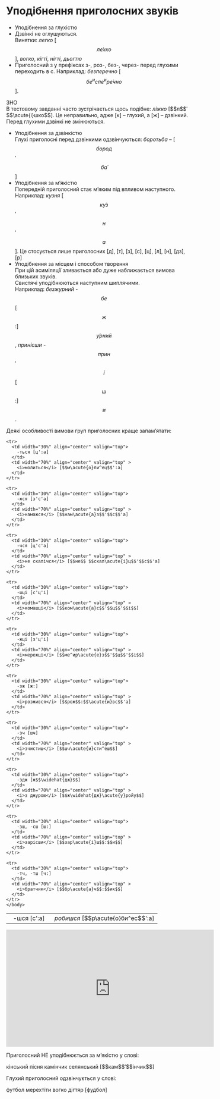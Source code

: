 # Уподібнення приголосних звуків

* Уподiбнення за глухiстю
 * Дзвiнкi не оглушуються.<br>
  <span class="p1">Винятки</span>: *легко* [$$л\acute{е}хко$$], *вогко*, *кiгтi*, *нiгтi*, *дьогтю*
 * Приголосний <span class="p1">з</span> у префiксах <span class="p1">з-</span>, <span class="p1">роз-</span>, <span class="p1">без-</span>, <span class="p1">через-</span> перед глухими переходить в <span class="p1">с</span>. Наприклад: *безперечно* [$$бе^испе^ир\acute{е}чно$$].

<div class="alg-wrap">
<span class="alg">ЗНО</span> 
<div class="alg-text">
В тестовому завданнi часто зустрiчається щось подiбне: <i>лiжко</i> [$$л$$′$$\acute{і}шко$$]. Це неправильно, адже [<span class="p1">к</span>] – глухий, а [<span class="p1">ж</span>] – дзвiнкий. Перед глухими дзвiнкi не змiнюються.
</div>
</div> 

* Уподiбнення за дзвiнкiстю<br>
 Глухi приголоснi перед дзвiнкими одзвiнчуються: *боротьба* – [$$бород$$′$$б\acute{а}$$]
* Уподiбнення за м’якiстю<br>
Попереднiй приголосний стає м’яким пiд впливом наступного. Наприклад: *кузня* [$$к\acute{у}з$$′$$н$$′$$а$$]. Це стосується лише приголосних [<span class="p1">д</span>], [<span class="p1">т</span>], [<span class="p1">з</span>], [<span class="p1">с</span>], [<span class="p1">ц</span>], [<span class="p1">л</span>], [<span class="p1">н</span>], [<span class="p1">дз</span>], [<span class="p1">р</span>]
* Уподiбнення за мiсцем i способом творення<br>
При цiй асимiляцiї зливається або дуже наближається вимова близьких звукiв.<br>
Свистячi уподiбнюються наступним шиплячими.<br>
Наприклад: *безжурний* - $$бе$$[$$ж$$:]$$\acute{у}рний$$, *принісши* - $$прин$$′$$\acute{і}$$[$$ш$$:]$$и$$.

Деякi особливостi вимови груп приголосних краще запам’ятати:

<!--<div class="centered-table-wrapper">
<table class="centered-table">
<tr>
<td>-шся – [с<sup>’</sup>:a]/td>
<td><font color="#0F5181">[йа]</font></td>
</tr>
</table>
</div>-->

<table width="50%" align="center">
  <body>
    <tr>
      <td width="30%" align="center" valign="top">
        -шся [c':a]
      </td>
      <td width="70%" align="center" valign="top" >
        <i>робишся</i> [$$р\acute{о}би^ес$$':a]
      </td>
    </tr>

    <tr>
      <td width="30%" align="center" valign="top">
        -ться [ц':a]
      </td>
      <td width="70%" align="center" valign="top" >
        <i>молиться</i> [$$м\acute{о}ли^ец$$':а]
      </td>
    </tr>

    <tr>
      <td width="30%" align="center" valign="top">
        -жся [з'с'a]
      </td>
      <td width="70%" align="center" valign="top" >
        <i>намажся</i> [$$нам\acute{а}з$$'$$с$$'а]
      </td>
    </tr>

    <tr>
      <td width="30%" align="center" valign="top">
        -чся [ц'с'a]
      </td>
      <td width="70%" align="center" valign="top" >
        <i>не скалічся</i> [$$не$$ $$скал\acute{і}ц$$'$$с$$'а]
      </td>
    </tr>

    <tr>
      <td width="30%" align="center" valign="top">
        -шці [с'ц'і]
      </td>
      <td width="70%" align="center" valign="top" >
        <i>комашці</i> [$$ком\acute{а}с$$'$$ц$$'$$і$$]
      </td>
    </tr>

    <tr>
      <td width="30%" align="center" valign="top">
        -жці [з'ц'і]
      </td>
      <td width="70%" align="center" valign="top" >
        <i>мережці</i> [$$ме^ир\acute{е}з$$'$$ц$$'$$і$$]
      </td>
    </tr>

    <tr>
      <td width="30%" align="center" valign="top">
        -зж [ж:]
      </td>
      <td width="70%" align="center" valign="top" >
        <i>розжився</i> [$$рож$$:$$\acute{и}вс$$'а]
      </td>
    </tr>

    <tr>
      <td width="30%" align="center" valign="top">
        -зч [шч]
      </td>
      <td width="70%" align="center" valign="top" >
        <i>зчистиш</i> [$$шч\acute{и}сти^еш$$]
      </td>
    </tr>

    <tr>
      <td width="30%" align="center" valign="top">
        -здж [ж$$\widehat{дж}$$]
      </td>
      <td width="70%" align="center" valign="top" >
        <i>з джурою</i> [$$ж\widehat{дж}\acute{у}ройу$$]
      </td>
    </tr>

    <tr>
      <td width="30%" align="center" valign="top">
        -зш, -сш [ш:]
      </td>
      <td width="70%" align="center" valign="top" >
        <i>зарісши</i> [$$зар\acute{і}ш$$:$$и$$]
      </td>
    </tr>

    <tr>
      <td width="30%" align="center" valign="top">
        -тч, -тш [ч:]
      </td>
      <td width="70%" align="center" valign="top" >
        <i>братчик</i> [$$бр\acute{а}ч$$:$$ик$$]
      </td>
    </tr>
    </body>
</table>


<div class="fluidMedia">
<iframe align="center" width="560" height="315" src="https://www.youtube.com/embed/I3wHHsfPimM" frameborder="0" allowfullscreen></iframe>
</div>
<div class="popup">
</div>

<quiz correctLabel="correct" incorrectLabel="incorrect" checkLabel="check">
    <question text="">
        <p>Приголосний НЕ уподібнюється за м’якістю у слові:</p>
        <answer>кінський</answer>
        <answer>пісня</answer>
        <answer correct>камінчик</answer>
        <answer>селянський</answer>
        <explanation>
        [$$кам$$′$$інчик$$]
        </explanation>
    </question>
    <question text="">
        <p>Глухий приголосний одзвінчується у слові:</p>
        <answer correct>футбол</answer>
        <answer>мерехтіти</answer>
        <answer>вогко</answer>
        <answer>дігтяр</answer>
        <explanation>
        [фудбол]
        </explanation>
    </question>
</quiz>